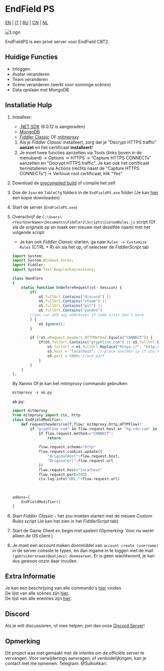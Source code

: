 # EndField PS
[EN](../README.md) | [IT](./README_it-IT.md) | [RU](./README_ru-RU.md) | [CN](./README_zh-CN.md) | [NL](./README_nl-NL.md)

![Logo](https://socialify.git.ci/SuikoAkari/EndFieldPS/image?custom_description=Private+server+for+EndField&amp;description=1&amp;font=Jost&amp;forks=1&amp;issues=1&amp;language=1&amp;logo=https%3A%2F%2Farknights.wiki.gg%2Fimages%2F3%2F31%2FArknights_Endfield_logo.png&amp;name=1&amp;pattern=Circuit+Board&amp;pulls=1&amp;stargazers=1&amp;theme=Dark)

EndFieldPS is een privé server voor EndField CBT2.

## Huidige Functies

* Inloggen
* Avatar veranderen
* Team veranderen
* Scène veranderen (werkt voor sommige scènes)
* Data opslaan met MongoDB

## Installatie Hulp

1. Installeer:
   * [.NET SDK](https://dotnet.microsoft.com/en-us/download) (8.0.12 is aangeraden)
   * [MongoDB](https://www.mongodb.com/try/download/community)
   * [Fiddler Classic](https://www.telerik.com/fiddler/fiddler-classic) OF [mitmproxy](https://mitmproxy.org/)

    1. Als je *Fiddler Classic* installeert, zorg dat je "Decrypt HTTPS traffic" **aanzet** en het certificaat **installeert**!
    1. Je moet twee functies aanzetten via Tools (links boven in de menubard) -> Options -> HTTPS -> "Capture HTTPS CONNECTs" aanzetten en "Decrypt HTTPS traffic". Je kan ook het certificaat herinstalleren via Actions (rechts naast de "Capture HTTPS CONNECTs") -> Vertouw root certificaat, klik "Yes"
2. Download de [precompiled build](https://github.com/SuikoAkari/EndFieldPS/releases/latest) of compile het zelf
3. Doe de `Json` en `TableCfg` folders in de `EndFieldPS.exe` folder (Je kan [hier](https://github.com/PotRooms/EndFieldData/tree/main) een kopie downloaden)
4. Start de server (`EndFieldPS.exe`)
5. Overschrijf de `C:\Users\<YourUserName>\Documents\Fiddler2\Scripts\CustomRules.js` script (Of sla de originele op en maak een nieuwe met dezelfde naam) met het volgende script:
    * Je kan ook *Fiddler Classic* starten, ga naar `Rules -> Customize Rules` (CTRL + R) en sla het op, of selecteer de *FiddlerScript* tab

    ```javascript
    import System;
    import System.Windows.Forms;
    import Fiddler;
    import System.Text.RegularExpressions;

    class Handlers
    {
        static function OnBeforeRequest(oS: Session) {
            if(
                oS.fullUrl.Contains("discord") ||
                oS.fullUrl.Contains("steam") ||
                oS.fullUrl.Contains("git") ||
                oS.fullUrl.Contains("yandex")
            //you can add any addresses if some sites don't work
            ) {
                oS.Ignore();
            }
        
            if (!oS.oRequest.headers.HTTPMethod.Equals("CONNECT")) {
                if(oS.fullUrl.Contains("gryphline.com") || oS.fullUrl.Contains("hg-cdn.com")) {
                    oS.fullUrl = oS.fullUrl.Replace("https://", "http://");
                    oS.host = "localhost"; // place another ip if you need
                    oS.port = 5000; //and port
                }
            }
        }
    };
    ```
    By Xannix
    Of je kan het mitmproxy commando gebruiken:

    ```shell
    mitmproxy -s ak.py
    ```

    ak.py:

    ```py
    import mitmproxy
    from mitmproxy import ctx, http
    class EndFieldModifier:
        def requestheaders(self,flow: mitmproxy.http.HTTPFlow):
            if "gryphline.com" in flow.request.host or "hg-cdn.com" in flow.request.host:
                if flow.request.method=="CONNECT":
                    return
                
                flow.request.scheme="http"
                flow.request.cookies.update({
                    "OriginalHost":flow.request.host,
                    "OriginalUrl":flow.request.url
                })
                flow.request.host="localhost"
                flow.request.port=5000
                ctx.log.info("URL:"+flow.request.url)
                
                
                
    addons=[
        EndFieldModifier()
    ]
    ```

6. Start *Fiddler Classic* - het zou moeten starten met de nieuwe *Custom Rules script* (Je kan het zien in het *FiddlerScript* tab)
7. Start de Game Client en begin met spelen! (Opmerking: Voor nu werkt alleen de OS client.)
8. Je moet een account maken doormiddel van `account create (username)` in de server console te typen, en dan ingame in te loggen met de mail `(gebruikersnaam)@watjewil.doemaarwat`. Er is geen wachtwoord, je kan dus gewoon onzin daar invullen.

## Extra Informatie

Je kan een beschrijving van alle commando's [hier](./CommandList/commands_en-US.md) vinden.<br>
De lijst van alle scènes zijn [hier](./LevelsTable.md).<br>
De lijst van alle enemies zijn [hier](./EnemiesTable.md).

## Discord

Als je wilt discussieren, of mee helpen, join dan onze [Discord Server](https://discord.gg/gPvqhfdMU6)!

## Opmerking

Dit project was niet gemaakt met de intentie om de officiële server te vervangen. Voor verwijderings aanvragen, of verduidelijkingen, kan je contact met me opnemen. Telegram: @SuikoAkari.
